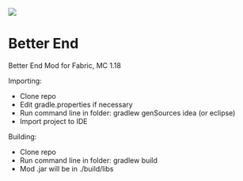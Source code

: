 [![](https://jitpack.io/v/paulevsGitch/BetterEnd.svg)](https://jitpack.io/#paulevsGitch/BetterEnd)

# Better End

Better End Mod for Fabric, MC 1.18

Importing:

* Clone repo
* Edit gradle.properties if necessary
* Run command line in folder: gradlew genSources idea (or eclipse)
* Import project to IDE

Building:

* Clone repo
* Run command line in folder: gradlew build
* Mod .jar will be in ./build/libs

